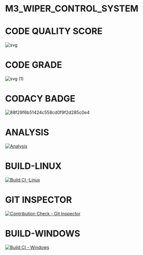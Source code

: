 # M3_WIPER_CONTROL_SYSTEM 
# CODE QUALITY SCORE
![svg](https://user-images.githubusercontent.com/101009876/168315806-dc461dfd-b35b-47e3-b7ab-e10a87e15fa3.svg) 
# CODE GRADE 
![svg (1)](https://user-images.githubusercontent.com/101009876/168315915-2b96e5f7-14fb-4e0d-abd8-ef7e952e0a82.svg)
# CODACY BADGE
![88f29f6b51424c558cd0f9f2d285c0e4](https://user-images.githubusercontent.com/101009876/168415458-35ed8332-b982-44fe-b5b0-a1bfda7ffe71.svg)
# ANALYSIS
[![Analysis](https://github.com/Rakshana-Sakthivel/M3_Wiper_Control_System-/actions/workflows/Analysis.yml/badge.svg)](https://github.com/Rakshana-Sakthivel/M3_Wiper_Control_System-/actions/workflows/Analysis.yml)
# BUILD-LINUX
[![Build CI -Linux](https://github.com/Rakshana-Sakthivel/M3_Wiper_Control_System-/actions/workflows/Build_Linux.yml/badge.svg)](https://github.com/Rakshana-Sakthivel/M3_Wiper_Control_System-/actions/workflows/Build_Linux.yml)
# GIT INSPECTOR
[![Contribution Check - Git Inspector](https://github.com/Rakshana-Sakthivel/M3_Wiper_Control_System-/actions/workflows/Git_inspector.yml/badge.svg)](https://github.com/Rakshana-Sakthivel/M3_Wiper_Control_System-/actions/workflows/Git_inspector.yml)
# BUILD-WINDOWS 
[![Build CI - Windows](https://github.com/Rakshana-Sakthivel/M3_Wiper_Control_System-/actions/workflows/Build_Windows.yml/badge.svg)](https://github.com/Rakshana-Sakthivel/M3_Wiper_Control_System-/actions/workflows/Build_Windows.yml)

